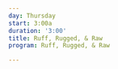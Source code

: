 ```yaml
---
day: Thursday
start: 3:00a
duration: '3:00'
title: Ruff, Rugged, & Raw
program: Ruff, Rugged, & Raw

---
```

